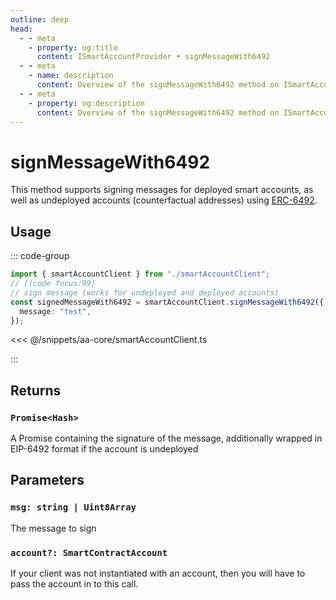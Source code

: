 ```yaml
---
outline: deep
head:
  - - meta
    - property: og:title
      content: ISmartAccountProvider • signMessageWith6492
  - - meta
    - name: description
      content: Overview of the signMessageWith6492 method on ISmartAccountProvider
  - - meta
    - property: og:description
      content: Overview of the signMessageWith6492 method on ISmartAccountProvider
---
```


# signMessageWith6492

This method supports signing messages for deployed smart accounts, as well as undeployed accounts (counterfactual addresses) using [ERC-6492](https://eips.ethereum.org/EIPS/eip-6492).

## Usage

::: code-group

```ts [example.ts]
import { smartAccountClient } from "./smartAccountClient";
// [!code focus:99]
// sign message (works for undeployed and deployed accounts)
const signedMessageWith6492 = smartAccountClient.signMessageWith6492({
  message: "test",
});
```

<<< @/snippets/aa-core/smartAccountClient.ts

:::

## Returns

### `Promise<Hash>`

A Promise containing the signature of the message, additionally wrapped in EIP-6492 format if the account is undeployed

## Parameters

### `msg: string | Uint8Array`

The message to sign

### `account?: SmartContractAccount`

If your client was not instantiated with an account, then you will have to pass the account in to this call.
